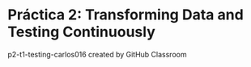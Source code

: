 # Práctica 2: Transforming Data and Testing Continuously
p2-t1-testing-carlos016 created by GitHub Classroom
